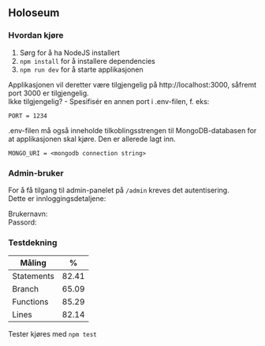 ## Holoseum

### Hvordan kjøre
1. Sørg for å ha NodeJS installert
2. `npm install` for å installere dependencies
3. `npm run dev` for å starte applikasjonen

Applikasjonen vil deretter være tilgjengelig på http://localhost:3000, såfremt port 3000 er tilgjengelig.  
Ikke tilgjengelig? - Spesifisér en annen port i .env-filen, f. eks:

```
PORT = 1234
```

.env-filen må også inneholde tilkoblingsstrengen til MongoDB-databasen for at applikasjonen skal kjøre. Den er allerede lagt inn.

```
MONGO_URI = <mongodb connection string>
```

### Admin-bruker
For å få tilgang til admin-panelet på `/admin` kreves det autentisering.  
Dette er innloggingsdetaljene:

Brukernavn:  
Passord:

### Testdekning

| Måling     | %          
| -----------|-------------
| Statements | 82.41 |
| Branch     | 65.09 |
| Functions  | 85.29 |
| Lines      | 82.14 |

Tester kjøres med `npm test`
